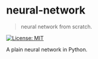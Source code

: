 # neural-network
> neural network from scratch.

[![License: MIT](https://img.shields.io/badge/License-MIT-yellow.svg)](https://opensource.org/licenses/MIT)

A plain neural network in Python.
